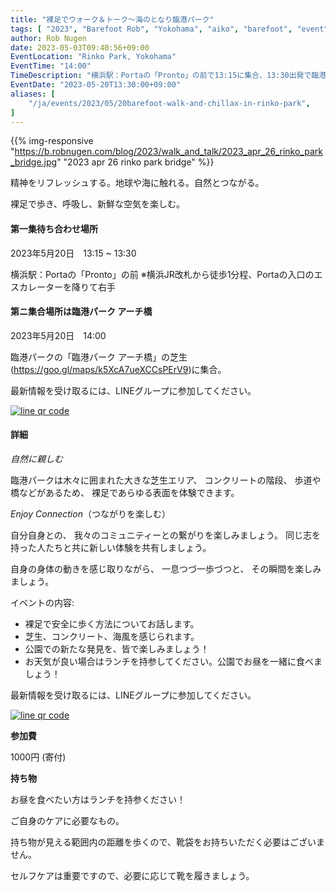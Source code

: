 ```yaml
---
title: "裸足でウォーク＆トーク～海のとなり臨港パーク"
tags: [ "2023", "Barefoot Rob", "Yokohama", "aiko", "barefoot", "event", "may", "rinko-park", "starseed", "walk", "はだし", "臨港パーク", "裸足のロブ" ]
author: Rob Nugen
date: 2023-05-03T09:40:56+09:00
EventLocation: "Rinko Park, Yokohama"
EventTime: "14:00"
TimeDescription: "横浜駅：Portaの「Pronto」の前で13:15に集合、13:30出発で臨港パークに向かいます"
EventDate: "2023-05-20T13:30:00+09:00"
aliases: [
    "/ja/events/2023/05/20barefoot-walk-and-chillax-in-rinko-park",
]
---
```


{{% img-responsive "https://b.robnugen.com/blog/2023/walk_and_talk/2023_apr_26_rinko_park_bridge.jpg" "2023 apr 26 rinko park bridge" %}}


精神をリフレッシュする。地球や海に触れる。自然とつながる。

裸足で歩き、呼吸し、新鮮な空気を楽しむ。

#### 第一集待ち合わせ場所

2023年5月20日　13:15 ~ 13:30

横浜駅：Portaの「Pronto」の前
※横浜JR改札から徒歩1分程、Portaの入口のエスカレーターを降りて右手

#### 第ニ集合場所は臨港パーク アーチ橋

2023年5月20日　14:00

臨港パークの「臨港パーク アーチ橋」の芝生(https://goo.gl/maps/k5XcA7ueXCCsPErV9)に集合。

最新情報を受け取るには、LINEグループに参加してください。

[![line qr code](//b.robnugen.com/blog/2021/thumbs/2021_sep_25_rob_line_qr_code_text_walk_and_talk.jpg)](//b.robnugen.com/blog/2021/2021_sep_25_rob_line_qr_code_text_walk_and_talk.jpg)

#### 詳細

*自然に親しむ*

臨港パークは木々に囲まれた大きな芝生エリア、
コンクリートの階段、
歩道や橋などがあるため、
裸足であらゆる表面を体験できます。

*Enjoy Connection*（つながりを楽しむ）

自分自身との、
我々のコミュニティーとの繋がりを楽しみましょう。
同じ志を持った人たちと共に新しい体験を共有しましょう。

自身の身体の動きを感じ取りながら、
一息つづ一歩づつと、
その瞬間を楽しみましょう。


イベントの内容:

* 裸足で安全に歩く方法についてお話します。
* 芝生、コンクリート、海風を感じられます。
* 公園での新たな発見を、皆で楽しみましょう！
* お天気が良い場合はランチを持参してください。公園でお昼を一緒に食べましょう！

最新情報を受け取るには、LINEグループに参加してください。

[![line qr code](//b.robnugen.com/blog/2021/thumbs/2021_sep_25_rob_line_qr_code_text_walk_and_talk.jpg)](//b.robnugen.com/blog/2021/2021_sep_25_rob_line_qr_code_text_walk_and_talk.jpg)

**参加費**

1000円 (寄付)

**持ち物**

お昼を食べたい方はランチを持参ください！

ご自身のケアに必要なもの。

持ち物が見える範囲内の距離を歩くので、靴袋をお持ちいただく必要はございません。

セルフケアは重要ですので、必要に応じて靴を履きましょう。
